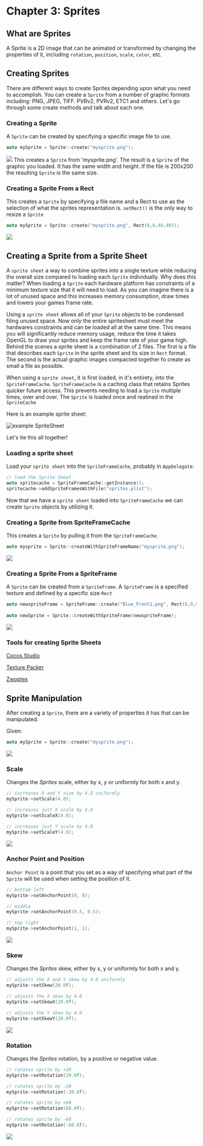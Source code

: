 # Chapter 3: Sprites

## What are Sprites
A Sprite is a 2D image that can be animated or transformed by changing the properties
of it, including `rotation`, `position`, `scale`, `color`, etc.

## Creating Sprites
There are different ways to create Sprites depending upon what you need to accomplish. You 
can create a `Sprite` from a number of graphic formats including: PNG, JPEG, TIFF. PVRv2, 
PVRv2, ETC1 and others. Let's go through some create methods and talk about each one.

### Creating a Sprite
A `Sprite` can be created by specifying a specific image file to use. 

```cpp
auto mySprite = Sprite::create("mysprite.png");
```

![](3/i1.png "")
This creates a `Sprite` from 'mysprite.png'. The result is a `Sprite` of the graphic you 
loaded. It has the same width and height. If the file is 200x200 the resulting `Sprite` is 
the same size. 

### Creating a Sprite From a Rect
This creates a `Sprite` by specifying a file name and a Rect to use as the selection of 
what the sprites representation is. `setRect()` is the only way to resize a `Sprite` 
```cpp
auto mySprite = Sprite::create("mysprite.png", Rect(0,0,40,40));
```
![](3/i4.png "")

## Creating a Sprite from a Sprite Sheet
A `sprite sheet` a way to combine sprites into a single texture while reducing
the overall size compared to loading each `Sprite` individually. Why does this
matter? When loading a `Sprite` each hardware platform has constraints of a 
minimum texture size that it will need to load. As you can imagine there is 
a lot of unused space and this increases memory consumption, draw times and 
lowers your games frame rate. 

Using a `sprite sheet` allows all of your `Sprite` objects to be condensed filing 
unused space. Now only the entire spritesheet must meet the hardwares constraints 
and can be loaded all at the same time. This means you will significantly reduce 
memory usage, reduce the time it takes OpenGL to draw your sprites and keep the 
frame rate of your game high. Behind the scenes a sprite sheet is a combination 
of 2 files. The first is a file that describes each `Sprite` in the sprite sheet 
and its size in `Rect` format. The second is the actual graphic images compacted 
together fo create as small a file as possible.

When using a `sprite sheet`, it is first loaded, in it's entirety, into the 
`SpriteFrameCache`. `SpriteFrameCache` is a caching class that retains Sprites 
quicker future access. This prevents needing to load a `Sprite` multiple times, 
over and over. The `Sprite` is loaded once and reatined in the `SpriteCache`

Here is an example sprite sheet:

![](3/3_1.png "example SpriteSheet")

Let's tie this all together!

### Loading a sprite sheet
Load your `sprite sheet` into the `SpriteFrameCache`, probably in `AppDelegate`:
```cpp
// load the Sprite Sheet
auto spritecache = SpriteFrameCache::getInstance();
spritecache->addSpriteFramesWithFile("sprites.plist");
```
Now that we have a `sprite sheet` loaded into `SpriteFrameCache` we can create `Sprite` objects 
by utilizing it.

### Creating a Sprite from SpriteFrameCache
This creates a `Sprite` by pulling it from the `SpriteFrameCache`. 
```cpp
auto mysprite = Sprite::createWithSpriteFrameName("mysprite.png");
```
![](3/i3.png "")

### Creating a Sprite From a SpriteFrame
A `Sprite` can be created from a `SpriteFrame`. A `SpriteFrame` is a specified texture 
and defined by a specific size `Rect`
```cpp
auto newspriteFrame = SpriteFrame::create("Blue_Front1.png", Rect(0,0,50,50));
        
auto newSprite = Sprite::createWithSpriteFrame(newspriteFrame);
```
![](3/i2.png "")

### Tools for creating Sprite Sheets

[Cocos Studio](http://www.cocos2d-x.org/wiki/CocoStudio)

[Texture Packer](https://www.codeandweb.com/texturepacker)

[Zwoptex](https://www.zwopple.com/zwoptex/)

## Sprite Manipulation
After creating a `Sprite`, there are a variety of properties it has that can be manipulated.

Given:
```cpp
auto mySprite = Sprite::create("mysprite.png");
```
![](3/i1.png "")

### Scale
Changes the *Sprites* scale, either by x, y or uniformly for both x and y.
```cpp
// increases X and Y size by 4.0 uniformly
mySprite->setScale(4.0);

// increases just X scale by 4.0
mySprite->setScaleX(4.0);

// increases just Y scale by 4.0
mySprite->setScaleY(4.0);
```
![](3/i5.png "")

### Anchor Point and Position
`Anchor Point` is a point that you set as a way of specifying what part of 
the `Sprite` will be used when setting the position of it.
```cpp
// bottom left
mySprite->setAnchorPoint(0, 0);

// middle
mySprite->setAnchorPoint(0.5, 0.5);

// top right
mySprite->setAnchorPoint(1, 1);
```
![](3/i6.png "")
### Skew
Changes the *Sprites* skew, either by x, y or uniformly for both x and y.
```cpp
// adjusts the X and Y skew by 4.0 uniformly
mySprite->setSkew(20.0f);

// adjusts the X skew by 4.0
mySprite->setSkewX(20.0f);

// adjusts the Y skew by 4.0
mySprite->setSkewY(20.0f);
```
![](3/i7.png "")
### Rotation
Changes the *Sprites* rotation, by a positive or negative value.
```cpp
// rotates sprite by +20
mySprite->setRotation(20.0f);

// rotates sprite by -20
mySprite->setRotation(-20.0f);

// rotates sprite by +60
mySprite->setRotation(60.0f);

// rotates sprite by -60
mySprite->setRotation(-60.0f);
```
![](3/i8.png "")
